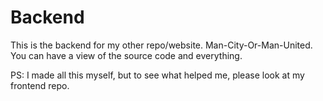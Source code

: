 # Backend

This is the backend for my other repo/website. Man-City-Or-Man-United. You can have a view of the source code and everything.

PS: I made all this myself, but to see what helped me, please look at my frontend repo.
